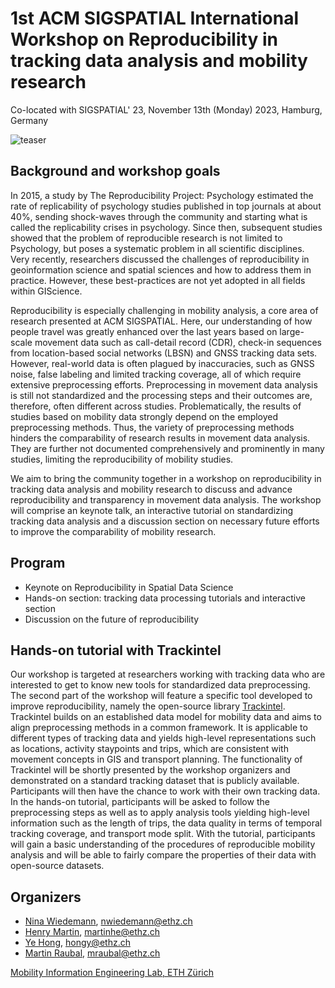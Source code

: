 # 1st ACM SIGSPATIAL International Workshop on Reproducibility in tracking data analysis and mobility research

Co-located with SIGSPATIAL' 23, November 13th (Monday) 2023, Hamburg, Germany

![teaser](images/teaser.png?raw=True)

## Background and workshop goals

In 2015, a study by The Reproducibility Project: Psychology estimated the rate of replicability of psychology studies published in top journals at about 40%, sending shock-waves through the community and starting what is called the replicability crises in psychology. Since then, subsequent studies showed that the problem of reproducible research is not limited to Psychology, but poses a systematic problem in all scientific disciplines. Very recently, researchers discussed the challenges of reproducibility in geoinformation science and spatial sciences and how to address them in practice. However, these best-practices are not yet adopted in all fields within GIScience.

Reproducibility is especially challenging in mobility analysis, a core area of research presented at ACM SIGSPATIAL. Here, our understanding of how people travel was greatly enhanced over the last years based on large-scale movement data such as call-detail record (CDR), check-in sequences from location-based social networks (LBSN) and GNSS tracking data sets. However, real-world data is often plagued by inaccuracies, such as GNSS noise, false labeling and limited tracking coverage, all of which require extensive preprocessing efforts. 
Preprocessing in movement data analysis is still not standardized and the processing steps and their outcomes are, therefore, often different across studies. Problematically, the results of studies based on mobility data strongly depend on the employed preprocessing methods. Thus, the variety of preprocessing methods hinders the comparability of research results in movement data analysis. They are further not documented comprehensively and prominently in many studies, limiting the reproducibility of mobility studies.

We aim to bring the community together in a workshop on reproducibility in tracking data analysis and mobility research to discuss and advance reproducibility and transparency in movement data analysis. The workshop will comprise an keynote talk, an interactive tutorial on standardizing tracking data analysis and a discussion section on necessary future efforts to improve the comparability of mobility research.

## Program

* Keynote on Reproducibility in Spatial Data Science
* Hands-on section: tracking data processing tutorials and interactive section
* Discussion on the future of reproducibility


## Hands-on tutorial with Trackintel

Our workshop is targeted at researchers working with tracking data who are interested to get to know new tools for standardized data preprocessing. The second part of the workshop will feature a specific tool developed to improve reproducibility, namely the open-source library [Trackintel](https://github.com/mie-lab/trackintel). Trackintel builds on an established data model for mobility data and aims to align preprocessing methods in a common framework. It is applicable to different types of tracking data and yields high-level representations such as locations, activity staypoints and trips, which are consistent with movement concepts in GIS and transport planning. The functionality of Trackintel will be shortly presented by the workshop organizers and demonstrated on a standard tracking dataset that is publicly available. Participants will then have the chance to work with their own tracking data. In the hands-on tutorial, participants will be asked to follow the preprocessing steps as well as to apply analysis tools yielding high-level information such as the length of trips, the data quality in terms of temporal tracking coverage, and transport mode split. With the tutorial, participants will gain a basic understanding of the procedures of reproducible mobility analysis and will be able to fairly compare the properties of their data with open-source datasets. 

## Organizers
- [Nina Wiedemann](), nwiedemann@ethz.ch
- [Henry Martin](), martinhe@ethz.ch
- [Ye Hong](https://hongyeehh.github.io/), hongy@ethz.ch
- [Martin Raubal](), mraubal@ethz.ch

[Mobility Information Engineering Lab, ETH Zürich](http://mie-lab.ethz.ch/)
